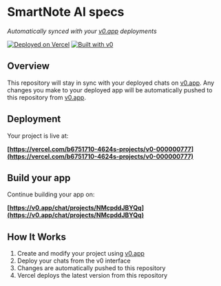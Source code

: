 # SmartNote AI specs

*Automatically synced with your [v0.app](https://v0.app) deployments*

[![Deployed on Vercel](https://img.shields.io/badge/Deployed%20on-Vercel-black?style=for-the-badge&logo=vercel)](https://vercel.com/b6751710-4624s-projects/v0-000000777)
[![Built with v0](https://img.shields.io/badge/Built%20with-v0.app-black?style=for-the-badge)](https://v0.app/chat/projects/NMcpddJBYQq)

## Overview

This repository will stay in sync with your deployed chats on [v0.app](https://v0.app).
Any changes you make to your deployed app will be automatically pushed to this repository from [v0.app](https://v0.app).

## Deployment

Your project is live at:

**[https://vercel.com/b6751710-4624s-projects/v0-000000777](https://vercel.com/b6751710-4624s-projects/v0-000000777)**

## Build your app

Continue building your app on:

**[https://v0.app/chat/projects/NMcpddJBYQq](https://v0.app/chat/projects/NMcpddJBYQq)**

## How It Works

1. Create and modify your project using [v0.app](https://v0.app)
2. Deploy your chats from the v0 interface
3. Changes are automatically pushed to this repository
4. Vercel deploys the latest version from this repository